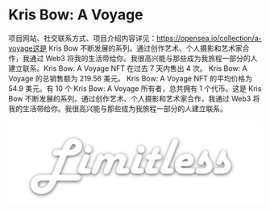 # Kris Bow: A Voyage

项目网站、社交联系方式、项目介绍内容详见：https://opensea.io/collection/a-voyage这是 Kris Bow 不断发展的系列。通过创作艺术、个人摄影和艺术家合作，我通过 Web3 将我的生活带给你。我很高兴能与那些成为我旅程一部分的人建立联系。Kris Bow: A Voyage NFT 在过去 7 天内售出 4 次。 Kris Bow: A Voyage 的总销售额为 219.56 美元。 Kris Bow: A Voyage NFT 的平均价格为 54.9 美元。有 10 个 Kris Bow: A Voyage 所有者，总共拥有 1 个代币。这是 Kris Bow 不断发展的系列。通过创作艺术、个人摄影和艺术家合作，我通过 Web3 将我的生活带给你。我很高兴能与那些成为我旅程一部分的人建立联系。

![1500x500](1500x500.jpg)
